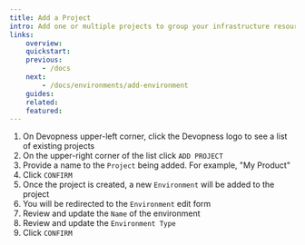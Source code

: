 ```yaml
---
title: Add a Project
intro: Add one or multiple projects to group your infrastructure resources in a logical and organized way.
links:
    overview:
    quickstart:
    previous:
        - /docs
    next:
        - /docs/environments/add-environment
    guides:
    related:
    featured:
---
```


1. On Devopness upper-left corner, click the Devopness logo to see a list of existing projects
1. On the upper-right corner of the list click `ADD PROJECT`
1. Provide a name to the `Project` being added. For example, "My Product"
1. Click `CONFIRM`
1. Once the project is created, a new `Environment` will be added to the project
1. You will be redirected to the `Environment` edit form
1. Review and update the `Name` of the environment
1. Review and update the `Environment Type`
1. Click `CONFIRM`
